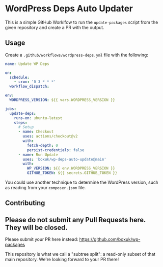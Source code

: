 # WordPress Deps Auto Updater

This is a simple GitHub Worklfow to run the `update-packages` script from the given repository and create a PR with the output. 

## Usage

Create a `.github/workflows/wordpress-deps.yml` file with the following: 

```yml
name: Update WP Deps

on:
  schedule:
    - cron: '0 3 * * *'
  workflow_dispatch:

env: 
  WORDPRESS_VERSION: ${{ vars.WORDPRESS_VERSION }}

jobs:
  update-deps:
    runs-on: ubuntu-latest
    steps:
      # Setup
      - name: Checkout
        uses: actions/checkout@v2
        with:
          fetch-depth: 0
          persist-credentials: false
      - name: Run Update
        uses: 'boxuk/wp-deps-auto-update@main'
        with:
          WP_VERSION: ${{ env.WORDPRESS_VERSION }}
          GITHUB_TOKEN: ${{ secrets.GITHUB_TOKEN }}
```

You could use another technique to determine the WordPress version, such as reading from your `composer.json` file. 

## Contributing

Please do not submit any Pull Requests here. They will be closed.
---

Please submit your PR here instead: https://github.com/boxuk/wp-packages

This repository is what we call a "subtree split": a read-only subset of that main repository.
We're looking forward to your PR there!